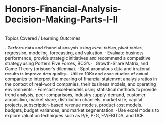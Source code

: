 # Honors-Financial-Analysis-Decision-Making-Parts-I-II
\
Topics Covered / Learning Outcomes



  ·       Perform data and financial analysis using excel tables, pivot tables, regression, modeling, forecasting, and valuation.
  ·       Evaluate business performance, provide strategic initiatives and recommend a competitive strategy using Porter’s Five Forces, BCG’s   ·         ·       Growth-Share Matrix, and Game Theory (prisoner’s dilemma).
·       Spot anomalous data and irrational results to improve data quality.
·       Utilize 10Ks and case studies of actual companies to interpret the meaning of financial statement analysis ratios in the context of real-world companies, their business models, and operating environments.
·       Forecast excel-models using statistical methods to provide trend analysis, peer comparisons, industry supply-demand, customer acquisition, market share, distribution channels, market size, capital projects, subscription-based revenue models, product cost models, budgets, budget variances, and market segmentation.
·       Use excel models to explore valuation techniques such as P/E, PEG, EV/EBITDA, and DCF. 
